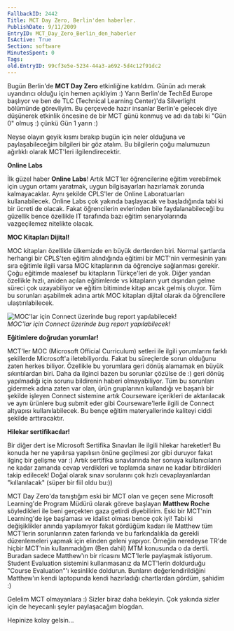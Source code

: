 ```yaml
---
FallbackID: 2442
Title: MCT Day Zero, Berlin'den haberler.
PublishDate: 9/11/2009
EntryID: MCT_Day_Zero_Berlin_den_haberler
IsActive: True
Section: software
MinutesSpent: 0
Tags: 
old.EntryID: 99cf3e5e-5234-44a3-a692-5d4c12f91dc2
---
```

Bugün Berlin'de **MCT Day Zero** etkinliğine katıldım. Günün adı merak
uyandırıcı olduğu için hemen açıkliyim :) Yarın Berlin'de TechEd Europe
başlıyor ve ben de TLC (Technical Learning Center)'da Silverlight
bölümünde görevliyim. Bu çerçevede hazır insanlar Berlin'e gelecek diye
düşünerek etkinlik öncesine de bir MCT günü konmuş ve adı da tabi ki
"Gün 0" olmuş :) çünkü Gün 1 yarın :)

Neyse olayın geyik kısmı bırakıp bugün için neler olduğuna ve
paylaşabileceğim bilgileri bir göz atalım. Bu bilgilerin çoğu malumuzun
ağırlıklı olarak MCT'leri ilgilendirecektir.

**Online Labs**

İlk güzel haber **Online Labs**! Artık MCT'ler öğrencilerine eğitim
verebilmek için uygun ortamı yaratmak, uygun bilgisayarları hazırlamak
zorunda kalmayacaklar. Aynı şekilde CPLS'ler de Online Laboratuarları
kullanabilecek. Online Labs çok yakında başlayacak ve başladığında tabi
ki bir ücreti de olacak. Fakat öğrencilerin evlerinden bile
faydalanabileceği bu güzellik bence özellikle IT tarafında bazı eğitim
senaryolarında vazgeçilemez nitelikte olacak.

**MOC Kitapları Dijital!**

MOC kitapları özellikle ülkemizde en büyük dertlerden biri. Normal
şartlarda herhangi bir CPLS'ten eğitim alındığında eğitimi bir MCT'nin
vermesinin yanı sıra eğitimle ilgili varsa MOC kitaplarının da öğrenciye
sağlanması gerekir. Çoğu eğitimde maalesef bu kitapların Türkçe'leri de
yok. Diğer yandan özellikle hızlı, aniden açılan eğitimlerde vs
kitapların yurt dışından gelme süreci çok uzayabiliyor ve eğitim
bitiminde kitap ancak gelmiş oluyor. Tüm bu sorunları aşabilmek adına
artık MOC kitapları dijital olarak da öğrencilere ulaştırılabilecek.

![MOC'lar için Connect üzerinde bug report
yapılabilecek!](http://cdn.daron.yondem.com/assets/2442/08112009_1.jpg)\
*MOC'lar için Connect üzerinde bug report yapılabilecek!*

**Eğitimlere doğrudan yorumlar!**

MCT'ler MOC (Microsoft Official Curriculum) setleri ile ilgili
yorumlarını farklı şekillerde Microsoft'a iletebiliyordu. Fakat bu
süreçlerde sorun olduğunu zaten herkes biliyor. Özellikle bu yorumlara
geri dönüş alamamak en büyük sıkıntılardan biri. Daha da ilginci bazen
bu sorunlar çözülse de :) geri dönüş yapılmadığı için sorunu bildirenin
haberi olmayabiliyor. Tüm bu sorunları gidermek adına zaten var olan,
ürün gruplarının kullandığı ve başarılı bir şekilde işleyen Connect
sistemine artık Courseware içerikleri de aktarılacak ve aynı ürünlere
bug submit eder gibi Courseware'lerle ilgili de Connect altyapısı
kullanılabilecek. Bu bençe eğitim materyallerinde kaliteyi ciddi şekilde
arttıracaktır.

**Hilekar sertifikacılar!**

Bir diğer dert ise Microsoft Sertifika Sınavları ile ilgili hilekar
hareketler! Bu konuda her ne yapılırsa yapılısın önüne geçilmesi zor
gibi duruyor fakat ilginç bir gelişme var :) Artık sertifika
sınavlarında her sonuya kullanıcıların ne kadar zamanda cevap verdikleri
ve toplamda sınavı ne kadar bitirdikleri takip edilecek! Doğal olarak
sınav sorularını çok hızlı cevaplayanlardan "kıllanılacak" (süper bir
fiil oldu bu:))

MCT Day Zero'da tanıştığım eski bir MCT olan ve geçen sene Microsoft
Learning'de Program Müdürü olarak göreve başlayan **Matthew Roche**
söyledikleri ile beni gerçekten gaza getirdi diyebilirim. Eski bir
MCT'nin Learning'de işe başlaması ve idalist olması bence çok iyi! Tabi
ki değişiklikler anında yapılamıyor fakat gördüğüm kadarı ile Matthew
tüm MCT'lerin sorunlarının zaten farkında ve bu farkındalıkla da gerekli
düzenlemeleri yapmak için elinden geleni yapıyor. Örneğin neredeyse
TR'de hiçbir MCT'nin kullanmadığım (Ben dahil) MTM konusunda o da
dertli. Buradan sadece Matthew'ın bir ricasını MCT'lerle paylaşmak
istiyorum. Student Evaluation sistemini kullanmasanız da MCT'lerin
doldurduğu "Course Evaluation"'ı kesinlikle doldurun. Bunların
değerlendirildiğini Matthew'ın kendi laptopunda kendi hazırladığı
chartlardan gördüm, şahidim :)

Gelelim MCT olmayanlara :) Sizler biraz daha bekleyin. Çok yakında
sizler için de heyecanlı şeyler paylaşacağım blogdan.

Hepinize kolay gelsin...


